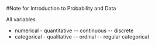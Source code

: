 #Note for Introduction to Probability and Data

All variables
 - numerical - quantitative
 -- continuous
 -- discrete
 - categorical - qualitative
 -- ordinal
 -- regular categorical


 

